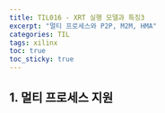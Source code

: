 ```yaml
---
title: TIL016 - XRT 실행 모델과 특징3
excerpt: "멀티 프로세스와 P2P, M2M, HMA"
categories: TIL
tags: xilinx
toc: true
toc_sticky: true
---
```


## 1. 멀티 프로세스 지원
